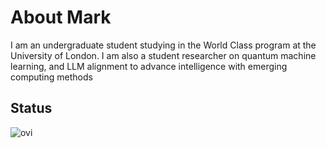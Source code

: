 # About Mark
I am an undergraduate student studying in the World Class program at the University of London. I am also a student researcher on quantum machine learning, and LLM alignment to advance intelligence with emerging computing methods

## Status
<img src="https://github-readme-stats.vercel.app/api/top-langs?username=MarkCodering&show_icons=true&locale=en&layout=compact&theme=chartreuse-dark" alt="ovi" />
